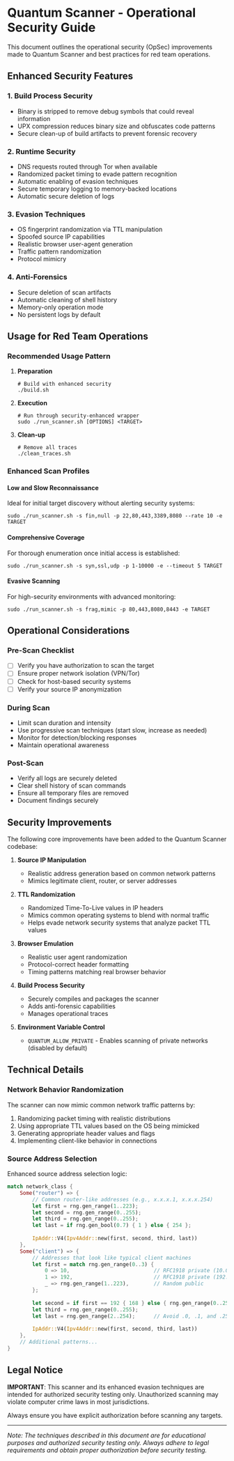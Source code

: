 # Quantum Scanner - Operational Security Guide

This document outlines the operational security (OpSec) improvements made to Quantum Scanner and best practices for red team operations.

## Enhanced Security Features

### 1. Build Process Security
- Binary is stripped to remove debug symbols that could reveal information
- UPX compression reduces binary size and obfuscates code patterns
- Secure clean-up of build artifacts to prevent forensic recovery

### 2. Runtime Security
- DNS requests routed through Tor when available
- Randomized packet timing to evade pattern recognition
- Automatic enabling of evasion techniques
- Secure temporary logging to memory-backed locations
- Automatic secure deletion of logs

### 3. Evasion Techniques
- OS fingerprint randomization via TTL manipulation
- Spoofed source IP capabilities 
- Realistic browser user-agent generation
- Traffic pattern randomization
- Protocol mimicry

### 4. Anti-Forensics
- Secure deletion of scan artifacts
- Automatic cleaning of shell history
- Memory-only operation mode
- No persistent logs by default

## Usage for Red Team Operations

### Recommended Usage Pattern

1. **Preparation**
   ```
   # Build with enhanced security
   ./build.sh
   ```

2. **Execution**
   ```
   # Run through security-enhanced wrapper
   sudo ./run_scanner.sh [OPTIONS] <TARGET>
   ```

3. **Clean-up**
   ```
   # Remove all traces
   ./clean_traces.sh
   ```

### Enhanced Scan Profiles

#### Low and Slow Reconnaissance
Ideal for initial target discovery without alerting security systems:
```
sudo ./run_scanner.sh -s fin,null -p 22,80,443,3389,8080 --rate 10 -e TARGET
```

#### Comprehensive Coverage
For thorough enumeration once initial access is established:
```
sudo ./run_scanner.sh -s syn,ssl,udp -p 1-10000 -e --timeout 5 TARGET
```

#### Evasive Scanning
For high-security environments with advanced monitoring:
```
sudo ./run_scanner.sh -s frag,mimic -p 80,443,8080,8443 -e TARGET
```

## Operational Considerations

### Pre-Scan Checklist
- [ ] Verify you have authorization to scan the target
- [ ] Ensure proper network isolation (VPN/Tor)
- [ ] Check for host-based security systems
- [ ] Verify your source IP anonymization

### During Scan
- Limit scan duration and intensity
- Use progressive scan techniques (start slow, increase as needed)
- Monitor for detection/blocking responses
- Maintain operational awareness

### Post-Scan
- Verify all logs are securely deleted
- Clear shell history of scan commands
- Ensure all temporary files are removed
- Document findings securely

## Security Improvements

The following core improvements have been added to the Quantum Scanner codebase:

1. **Source IP Manipulation**
   - Realistic address generation based on common network patterns
   - Mimics legitimate client, router, or server addresses

2. **TTL Randomization**
   - Randomized Time-To-Live values in IP headers
   - Mimics common operating systems to blend with normal traffic
   - Helps evade network security systems that analyze packet TTL values

3. **Browser Emulation**
   - Realistic user agent randomization
   - Protocol-correct header formatting
   - Timing patterns matching real browser behavior

4. **Build Process Security**
   - Securely compiles and packages the scanner
   - Adds anti-forensic capabilities
   - Manages operational traces

5. **Environment Variable Control**
   - `QUANTUM_ALLOW_PRIVATE` - Enables scanning of private networks (disabled by default)

## Technical Details

### Network Behavior Randomization

The scanner can now mimic common network traffic patterns by:

1. Randomizing packet timing with realistic distributions
2. Using appropriate TTL values based on the OS being mimicked
3. Generating appropriate header values and flags
4. Implementing client-like behavior in connections

### Source Address Selection

Enhanced source address selection logic:

```rust
match network_class {
    Some("router") => {
        // Common router-like addresses (e.g., x.x.x.1, x.x.x.254)
        let first = rng.gen_range(1..223);
        let second = rng.gen_range(0..255);
        let third = rng.gen_range(0..255);
        let last = if rng.gen_bool(0.7) { 1 } else { 254 };
        
        IpAddr::V4(Ipv4Addr::new(first, second, third, last))
    },
    Some("client") => {
        // Addresses that look like typical client machines
        let first = match rng.gen_range(0..3) {
            0 => 10,                           // RFC1918 private (10.0.0.0/8)
            1 => 192,                          // RFC1918 private (192.168.0.0/16)
            _ => rng.gen_range(1..223),        // Random public
        };
        
        let second = if first == 192 { 168 } else { rng.gen_range(0..255) };
        let third = rng.gen_range(0..255);
        let last = rng.gen_range(2..254);      // Avoid .0, .1, and .255
        
        IpAddr::V4(Ipv4Addr::new(first, second, third, last))
    },
    // Additional patterns...
}
```

## Legal Notice

**IMPORTANT**: This scanner and its enhanced evasion techniques are intended for authorized security testing only. Unauthorized scanning may violate computer crime laws in most jurisdictions.

Always ensure you have explicit authorization before scanning any targets.

---

*Note: The techniques described in this document are for educational purposes and authorized security testing only. Always adhere to legal requirements and obtain proper authorization before security testing.* 